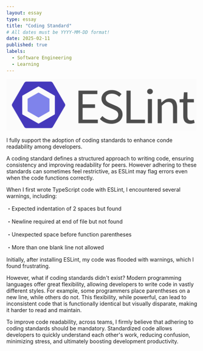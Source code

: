 ```yaml
---
layout: essay
type: essay
title: "Coding Standard"
# All dates must be YYYY-MM-DD format!
date: 2025-02-11
published: true
labels:
  - Software Engineering
  - Learning
---
```


<img width="500px" class="rounded float-start pe-4" src="../img/ESLint.png"><br>

I fully support the adoption of coding standards to enhance conde readability among developers.

A coding standard defines a structured approach to writing code, ensuring consistency and improving readability for peers. However adhering to these standards can sometimes feel restrictive, as ESLint may flag errors even when the code functions correctly.

When I first wrote TypeScript code with ESLint, I encountered several warnings, including: 

・Expected indentation of 2 spaces but found

・Newline required at end of file but not found

・Unexpected space before function parentheses

・More than one blank line not allowed

Initially, after installing ESLint, my code was flooded with warnings, which I found frustrating.

However, what if coding standards didn't exist? Modern programming languages offer great flexibility, allowing developers to write code in vastly different styles. For example, some programmers place parentheses on a new line, while others do not. This flexibility, while powerful, can lead to inconsistent code that is functionally identical but visually disparate, making it harder to read and maintain.

To improve code readability, across teams, I firmly believe that adhering to coding standards should be mandatory. Standardized code allows developers to quickly understand each other's work, reducing confusion, minimizing stress, and ultimately boosting development productivity.
